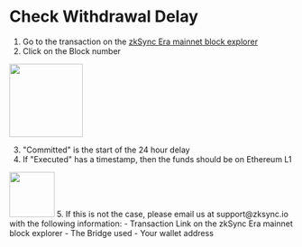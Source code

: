# Check Withdrawal Delay
1. Go to the transaction on the [zkSync Era mainnet block explorer]()
1. Click on the Block number
<img src="https://github.com/bxpana/zkSync-Tips/blob/e0c456e8dbd1f4912f160264a4dd9d87ad413279/images/Screenshot%202023-03-26%20at%201.32.24%20PM.png" height="130px">

3. "Committed" is the start of the 24 hour delay
4. If "Executed" has a timestamp, then the funds should be on Ethereum L1
<img src="https://github.com/bxpana/zksync-community-brand-assets/blob/39be2a610abf9a8417f9a9107ea076331446934b/zkSync/Era%E2%88%8E%20/Era.png" height="80px">
5. If this is not the case, please email us at support@zksync.io with the following information:
 - Transaction Link on the zkSync Era mainnet block explorer
 - The Bridge used
 - Your wallet address
